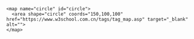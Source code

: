 <!DOCTYPE html>
<html lang="en">




<head>
  <meta charset="UTF-8">
  <meta name="viewport" content="width=device-width, initial-scale=1.0">
  <title>圆型可点击区域</title>
</head>
<body>
  <!-- 第一种，使用border-radius和cursor -->

​	<!-- 第二种，使用img 和 map 和 area-->



<script>
  let pointer = document.getElementById("square")
  function foo(target, callback) {
    target.onclick = function (e) {
      e = e || window.event
      let x0 = 50,
        y0 = 50
      let x = e.offsetX,
        y = e.offsetY
      let len = Math.abs(Math.sqrt(Math.pow((x - x0), 2) + Math.pow((y - y0), 2)))
      if (len <= 50) callback()
      else {
        alert("外界区域")
      }
    }
  }
  foo(pointer, function () {
    alert("进入圆型点击区域")
  })
</script>
<style>
  .circle {
    background-color: pink;
    width: 100px;
    height: 100px;
    border-radius: 50%;
  }
</style>

</body>

</html>



    <map name="circle" id="circle">
      <area shape="circle" coords="150,100,100" href="https://www.w3school.com.cn/tags/tag_map.asp" target="_blank" alt="">
    </map>



<script>
  let pointer = document.getElementById("square")
  function foo(target, callback) {
    target.onclick = function (e) {
      e = e || window.event
      let x0 = 50,
        y0 = 50
      let x = e.offsetX,
        y = e.offsetY
      let len = Math.abs(Math.sqrt(Math.pow((x - x0), 2) + Math.pow((y - y0), 2)))
      if (len <= 50) callback()
      else {
        alert("外界区域")
      }
    }
  }
  foo(pointer, function () {
    alert("进入圆型点击区域")
  })
</script>
<style>
  .circle {
    background-color: pink;
    width: 100px;
    height: 100px;
    border-radius: 50%;
  }
</style>
